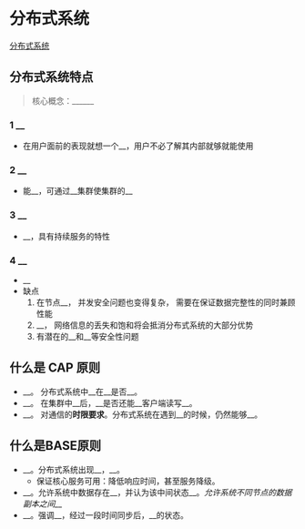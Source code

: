 # 分布式系统

[分布式系统](../../Architecture/20-DistributedSystem/0-分布式系统.md)

## 分布式系统特点

> 核心概念：\_\_\_\_\_\_

### 1 \_\_

- 在用户面前的表现就想一个\_\_，用户不必了解其内部就够就能使用

### 2 \_\_

- 能\_\_，可通过\_\_集群使集群的\_\_

### 3 \_\_

- \_\_，具有持续服务的特性

### 4 \_\_

- \_\_
- 缺点
    1. 在节点\_\_， 并发安全问题也变得复杂， 需要在保证数据完整性的同时兼顾性能
    2. \_\_， 网络信息的丢失和饱和将会抵消分布式系统的大部分优势
    3. 有潜在的\_\_和\_\_等安全性问题

## 什么是 CAP 原则

- \_\_。 分布式系统中\_\_在\_\_是否\_\_。
- \_\_。 在集群中\_\_后，\_\_是否还能\_\_客户端读写\_\_。
- \_\_。 对通信的**时限要求**。分布式系统在遇到\_\_的时候，仍然能够\_\_。

## 什么是BASE原则

- \_\_。分布式系统出现\_\_，\_\_。
  - 保证核心服务可用：降低响应时间，甚至服务降级。
- \_\_。允许系统中数据存在\_\_，并认为该中间状态\_\_。*允许系统不同节点的数据副本之间\_\_*
- \_\_。强调\_\_，经过一段时间同步后，\_\_的状态。
